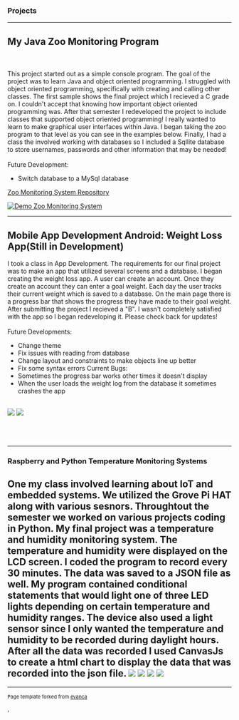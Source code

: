 ### Projects

---

## My Java Zoo Monitoring Program
<br><br>
This project started out as a simple console program. The goal of the project was to learn Java and object oriented programming. I struggled with object oriented programming, specifically with creating and calling other classes. The first sample shows the final project which I recieved a C grade on. I couldn't accept that knowing how important object oriented programming was. After that semester I redeveloped the project to include classes that supported object oriented programming! I really wanted to learn to make graphical user interfaces within Java. I began taking the zoo program to that level as you can see in the examples below. Finally, I had a class the involved working with databases so I included a Sqllite database to store usernames, passwords and other information that may be needed!
<br><br>
Future Development:
  - Switch database to a MySql database

<a href="https://github.com/JamesLouis89/Zoo-Monitoring-System.git">Zoo Monitoring System Repository</a>

[![Demo Zoo Monitoring System](https://j.gifs.com/r8OPp2.gif)](https://youtu.be/yJ9J54cSVVY)


---
## Mobile App Development Android: Weight Loss App(Still in Development)
I took a class in App Development. The requirements for our final project was to make an app that utilized several screens and a database. I began creating the weight loss app. A user can create an account. Once they create an account they can enter a goal weight. Each day the user tracks their current weight which is saved to a database. On the main page there is a progress bar that shows the progress they have made to their goal weight. After submitting the project I recieved a "B". I wasn't completely satisfied with the app so I began redeveloping it. Please check back for updates!
<br><br>
Future Developments:
  - Change theme
  - Fix issues with reading from database
  - Change layout and constraints to make objects line up better
  - Fix some syntax errors
Current Bugs:
  - Sometimes the progress bar works other times it doesn't display
  - When the user loads the weight log from the database it sometimes crashes the app
<br><br>
<img src="images/android.jpg?raw=true"/>
<img src="images/android2.jpg?raw=trie"/>
<br><br>
<br><br>








---

### Raspberry and Python Temperature Monitoring Systems
One my class involved learning about IoT and embedded systems. We utilized the Grove Pi HAT along with various sesnors. Throughtout the semester we worked on various projects coding in Python. My final project was a temperature and humidity monitoring system. The temperature and humidity were displayed on the LCD screen. I coded the program to record every 30 minutes. The data was saved to a JSON file as well. My program contained conditional statements that would light one of three LED lights depending on certain temperature and humidity ranges. The device also used a light sensor since I only wanted the temperature and humidity to be recorded during daylight hours. After all the data was recorded I used CanvasJs to create a html chart to display the data that was recorded into the json file. 
<img src="images/blueLed.jpg?raw=true"/>
<img src="images/greenled.jpg?raw=true"/>
<img src="images/lcd screen.jpg?raw=true"/>
<img src="images/canvasjs.jpg?raw=true"/>
---




---
<p style="font-size:11px">Page template forked from <a href="https://github.com/evanca/quick-portfolio">evanca</a></p>
<!-- Remove above link if you don't want to attibute -->
,
